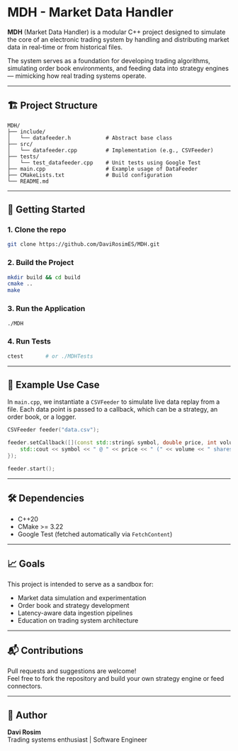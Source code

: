 # MDH - Market Data Handler

**MDH** (Market Data Handler) is a modular C++ project designed to simulate the core of an electronic trading system by handling and distributing market data in real-time or from historical files.

The system serves as a foundation for developing trading algorithms, simulating order book environments, and feeding data into strategy engines — mimicking how real trading systems operate.

---

## 🏗️ Project Structure

```
MDH/
├── include/
│   └── datafeeder.h           # Abstract base class
├── src/
│   └── datafeeder.cpp         # Implementation (e.g., CSVFeeder)
├── tests/
│   └── test_datafeeder.cpp    # Unit tests using Google Test
├── main.cpp                   # Example usage of DataFeeder
├── CMakeLists.txt             # Build configuration
└── README.md
```

---

## 🚀 Getting Started

### 1. Clone the repo
``` bash
git clone https://github.com/DaviRosimES/MDH.git
```

### 2. Build the Project

```bash
mkdir build && cd build
cmake ..
make
```

### 3. Run the Application

```bash
./MDH
```

### 4. Run Tests

```bash
ctest       # or ./MDHTests
```

---

## 🧩 Example Use Case

In `main.cpp`, we instantiate a `CSVFeeder` to simulate live data replay from a file. Each data point is passed to a callback, which can be a strategy, an order book, or a logger.

```cpp
CSVFeeder feeder("data.csv");

feeder.setCallback([](const std::string& symbol, double price, int volume) {
    std::cout << symbol << " @ " << price << " (" << volume << " shares)" << std::endl;
});

feeder.start();
```

---

## 🛠️ Dependencies

- C++20
- CMake >= 3.22
- Google Test (fetched automatically via `FetchContent`)

---

## 📈 Goals

This project is intended to serve as a sandbox for:

- Market data simulation and experimentation
- Order book and strategy development
- Latency-aware data ingestion pipelines
- Education on trading system architecture

---

## 📬 Contributions

Pull requests and suggestions are welcome!  
Feel free to fork the repository and build your own strategy engine or feed connectors.

---

## 🧠 Author

**Davi Rosim**  
Trading systems enthusiast | Software Engineer
